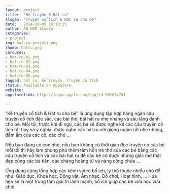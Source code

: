 ```yaml
---
layout: project
title:  "Kể truyện & Hát ru"
slogan: "Truyện cổ tích & Hát ru cho bé"
date:   2014-10-05 10:10:25
author: AN NAM Studio
categories:
- project
img: hat-ru-project.png
thumb: hatru.png
carousel:
- hat-ru-01.png
- hat-ru-02.png
- hat-ru-03.png
- hat-ru-04.png
- hat-ru-05.png
tagged: hát ru, kể truyện, truyện cổ tích
status: Available on AppStore 
website:
appstorelink: https://apps.apple.com/app/id 901034741

---
```


“Kể truyện cổ tích & Hát ru cho bé” là ứng dụng tập hợp hàng ngàn câu truyện cổ tích đặc sắc, các bài thơ, bài hát ru nhẹ nhàng và sâu lắng dành cho bé. Mỗi tối, trước khi đi ngủ, các bé sẽ được nghe kể các câu truyện cổ tích rất hay và ý nghĩa, được nghe các hát ru với giọng ngâm rất nhẹ nhàng, đầm ấm của các cô, các chú …

Nếu bạn đang có con nhỏ, nếu bạn không có thời gian đọc truyện có các bé mỗi tối thì hãy làm phong phú thêm tâm hồn trẻ thơ của các bé bằng các câu truyện cổ tích và các bài hát ru để các bé có được những giấc mơ thật đẹp cùng các bà tiên, các chàng hoàng tử và nàng công chúa ...

Ứng dụng cũng tổng hợp các kênh video bổ ích, lý thú thuộc nhiều chủ đề như: Giáo dục, Khoa học, Động vật, Âm nhạc, Đồ chơi, Hoạt hình, ... Hứa hẹn sẽ là một trung tâm giải trí lành mạnh, bổ ích giúp các bé vừa học vừa chơi. 

